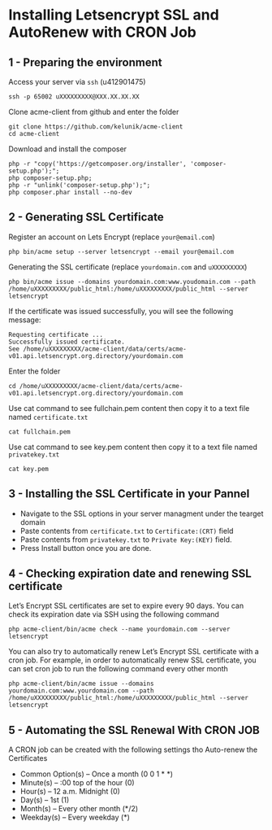 # Installing Letsencrypt SSL and AutoRenew with CRON Job

## 1 - Preparing the environment

Access your server via `ssh` (u412901475)
```
ssh -p 65002 uXXXXXXXXX@XXX.XX.XX.XX 
```

Clone acme-client from github and enter the folder
```
git clone https://github.com/kelunik/acme-client
cd acme-client
```

Download and install the composer
```
php -r "copy('https://getcomposer.org/installer', 'composer-setup.php');"; 
php composer-setup.php;
php -r "unlink('composer-setup.php');";
php composer.phar install --no-dev
```

## 2 - Generating SSL Certificate

Register an account on Lets Encrypt (replace `your@email.com`)
```
php bin/acme setup --server letsencrypt --email your@email.com
```

Generating the SSL certificate (replace `yourdomain.com` and `uXXXXXXXXX`)
```
php bin/acme issue --domains yourdomain.com:www.youdomain.com --path /home/uXXXXXXXXX/public_html:/home/uXXXXXXXXX/public_html --server letsencrypt
```

If the certificate was issued successfully, you will see the following message:
```
Requesting certificate ...
Successfully issued certificate.
See /home/uXXXXXXXXX/acme-client/data/certs/acme-v01.api.letsencrypt.org.directory/yourdomain.com
```

Enter the folder
```
cd /home/uXXXXXXXXX/acme-client/data/certs/acme-v01.api.letsencrypt.org.directory/yourdomain.com
```

Use cat command to see fullchain.pem content then copy it to a text file named `certificate.txt`
```
cat fullchain.pem
```

Use cat command to see key.pem content then copy it to a text file named `privatekey.txt`
```
cat key.pem
```

## 3 - Installing the SSL Certificate in your Pannel

- Navigate to the SSL options in your server managment under the tearget domain
- Paste contents from `certificate.txt` to `Certificate:(CRT)` field
- Paste contents from `privatekey.txt` to `Private Key:(KEY)` field. 
- Press Install button once you are done.


## 4 - Checking expiration date and renewing SSL certificate

Let’s Encrypt SSL certificates are set to expire every 90 days. You can check its expiration date via SSH using the following command

```
php acme-client/bin/acme check --name yourdomain.com --server letsencrypt
```

You can also try to automatically renew Let’s Encrypt SSL certificate with a cron job. For example, in order to automatically renew SSL certificate, you can set cron job to run the following command every other month

```
php acme-client/bin/acme issue --domains yourdomain.com:www.yourdomain.com --path /home/uXXXXXXXXX/public_html:/home/uXXXXXXXXX/public_html --server letsencrypt
```

## 5 - Automating the SSL Renewal With CRON JOB

A CRON job can be created with the following settings tho Auto-renew the Certificates

- Common Option(s) – Once a month (0 0 1 * *)
- Minute(s) – :00 top of the hour (0)
- Hour(s) – 12 a.m. Midnight (0)
- Day(s) – 1st (1)
- Month(s) – Every other month (*/2)
- Weekday(s) – Every weekday (*)
